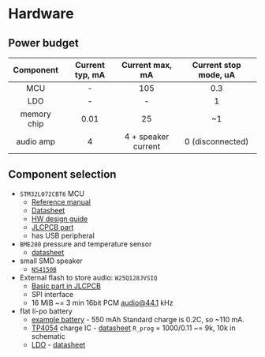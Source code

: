 # Hardware

## Power budget

| Component | Current typ, mA | Current max, mA | Current stop mode, uA |
|:---:|:---:|:---:|:---:|
| MCU | - | 105 | 0.3 |
| LDO | - | - | 1 |
| memory chip | 0.01 | 25 | ~1 |
| audio amp | 4 | 4 + speaker current | 0 (disconnected) |

## Component selection

- `STM32L072CBT6` MCU
    - [Reference manual](./stm32l0x2_reference_manual.pdf)
    - [Datasheet](./stm32l072cb.pdf)
    - [HW design guide](./an4467-getting-started-with-stm32l0xx-hardware-development-stmicroelectronics.pdf)
    - [JLCPCB part](https://jlcpcb.com/partdetail/STMicroelectronics-STM32L072CBT6/C465977)
    - has USB peripheral
- `BME280` pressure and temperature sensor 
    - [datasheet](./bst-bme280-ds002.pdf)
- small SMD speaker
    - [`NS4150B`](./ULNS4150b_NSIWAY_0001.pdf)
- External flash to store audio: `W25Q128JVSIQ`
    - [Basic part in JLCPCB](https://jlcpcb.com/partdetail/WinbondElec-W25Q128JVSIQ/C97521)
    - SPI interface
    - 16 MiB ~= 3 min 16bit PCM audio@44.1 kHz
- flat li-po battery
    - [example battery](https://vikiwat.com/product/21044/akumulatorna-bateria-lp503040-3-7vdc-550mah-lipo.html?_gl=1*avbpzw*_up*MQ..*_gs*MQ..&gclid=Cj0KCQjwm7q-BhDRARIsACD6-fV4nz9wrJJZZHtHrbiDHF7CsGa15AtlHapZ-KCusHSsi9U_Mh-u0QsaAskiEALw_wcB) - 550 mAh
        Standard charge is 0.2C, so ~110 mA.
    - [TP4054](https://jlcpcb.com/partdetail/Goodwork-TP4054/C21713960) charge IC - [datasheet](tp4054.pdf)
        `R_prog` = 1000/0.11 ~= 9k, 10k in schematic
    - [LDO](https://jlcpcb.com/partdetail/TorexSemicon-XC6206P332MRG/C5446) - [datasheet](./ldo_datasheet.pdf)
